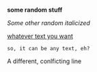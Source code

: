 **some random stuff**

*Some other random italicized*

[whatever text you want](http://chris.beams.io/posts/git-commit/)

```
so, it can be any text, eh?
```
A different, conlficting line